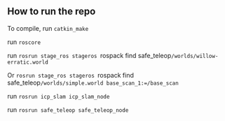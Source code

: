 ## How to run the repo
To compile, run `catkin_make`

run `roscore`

run `rosrun stage_ros stageros `rospack find safe_teleop`/worlds/willow-erratic.world`

Or `rosrun stage_ros stageros `rospack find safe_teleop`/worlds/simple.world base_scan_1:=/base_scan`

run `rosrun icp_slam icp_slam_node`

run `rosrun safe_teleop safe_teleop_node`
